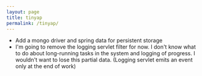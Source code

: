 ```yaml
---
layout: page
title: tinyap
permalink: /tinyap/
---
```


* Add a mongo driver and spring data for persistent storage
* I'm going to remove the logging servlet filter for now. I don't know what to do about long-running tasks in the system and logging of progress. I wouldn't want to lose this partial data. (Logging servlet emits an event only at the end of work)